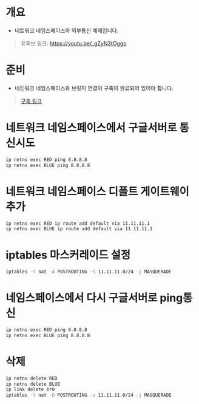 # 개요
* 네트워크 네임스페이스와 외부통신 예제입니다.
> 유투브 링크: https://youtu.be/_gZyN3tOggo

# 준비
* 네트워크 네임스페이스와 브릿지 연결이 구축이 완료되어 있어야 합니다.
> [구축 링크](../network_namespace_bridge/Readme.md)

# 네트워크 네임스페이스에서 구글서버로 통신시도
```sh
ip netns exec RED ping 8.8.8.8
ip netns exec BLUE ping 8.8.8.8
```

# 네트워크 네임스페이스 디폴트 게이트웨이 추가
```sh
ip netns exec RED ip route add default via 11.11.11.1
ip netns exec BLUE ip route add default via 11.11.11.1
```

# iptables 마스커레이드 설정
```sh
iptables -t nat -A POSTROUTING -s 11.11.11.0/24 -j MASQUERADE
```

# 네임스페이스에서 다시 구글서버로 ping통신
```sh
ip netns exec RED ping 8.8.8.8
ip netns exec BLUE ping 8.8.8.8
```

# 삭제
```sh
ip netns delete RED
ip netns delete BLUE
ip link delete br0
iptables -t nat -D POSTROUTING -s 11.11.11.0/24 -j MASQUERADE
```